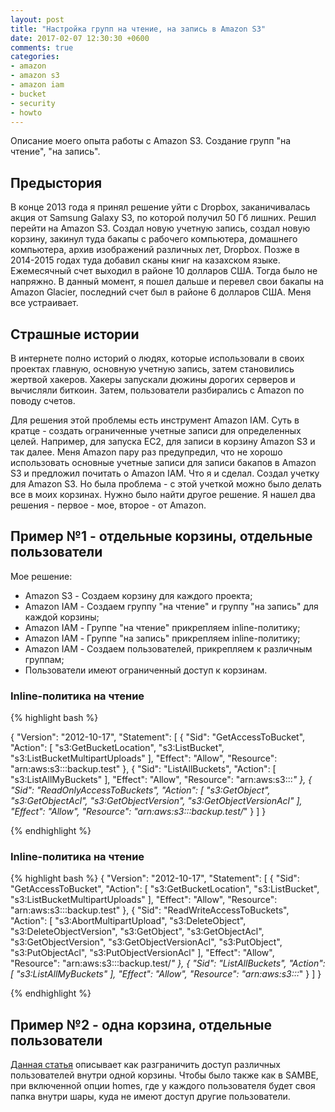 ```yaml
---
layout: post
title: "Настройка групп на чтение, на запись в Amazon S3"
date: 2017-02-07 12:30:30 +0600
comments: true
categories: 
- amazon
- amazon s3
- amazon iam
- bucket
- security
- howto
---
```


Описание моего опыта работы с Amazon S3. Создание групп "на чтение", "на запись". <!--more-->

## Предыстория

В конце 2013 года я принял решение уйти с Dropbox, заканичивалась акция от Samsung Galaxy S3, по которой получил 50 Гб лишних. Решил перейти на Amazon S3. Создал новую учетную запись, создал новую корзину, закинул туда бакапы с рабочего компьютера, домашнего компьютера, архив изображений различных лет, Dropbox. Позже в 2014-2015 годах туда добавил сканы книг на казахском языке. Ежемесячный счет выходил в районе 10 долларов США. Тогда было не напряжно. В данный момент, я пошел дальше и перевел свои бакапы на Amazon Glacier, последний счет был в районе 6 долларов США. Меня все устраивает. 

## Страшные истории

В интернете полно историй о людях, которые использовали в своих проектах главную, основную учетную запись, затем становились жертвой хакеров. Хакеры запускали дюжины дорогих серверов и вычисляли биткоин. Затем, пользователи разбирались с Amazon по поводу счетов.

Для решения этой проблемы есть инструмент Amazon IAM. Суть в кратце - создать ограниченные учетные записи для определенных целей. Например, для запуска EC2, для записи в корзину Amazon S3 и так далее. Меня Amazon пару раз предупредил, что не хорошо использовать основные учетные записи для записи бакапов в Amazon S3 и предложил почитать о Amazon IAM. Что я и сделал. Создал учетку для Amazon S3. Но была проблема - с этой учеткой можно было делать все в моих корзинах. Нужно было найти другое решение. Я нашел два решения - первое - мое, второе - от Amazon.

## Пример №1 - отдельные корзины, отдельные пользователи

Мое решение:

- Amazon S3  - Создаем корзину для каждого проекта;
- Amazon IAM - Создаем группу "на чтение" и группу "на запись" для каждой корзины;
- Amazon IAM - Группе "на чтение" прикрепляем inline-политику;
- Amazon IAM - Группе "на запись" прикрепляем inline-политику;
- Amazon IAM - Создаем пользователей, прикрепляем к различным группам;
- Пользователи имеют ограниченный доступ к корзинам.

### Inline-политика на чтение

{% highlight bash %}

{
    "Version": "2012-10-17",
    "Statement": [
        {
            "Sid": "GetAccessToBucket",
            "Action": [
                "s3:GetBucketLocation",
                "s3:ListBucket",
                "s3:ListBucketMultipartUploads"
            ],
            "Effect": "Allow",
            "Resource": "arn:aws:s3:::backup.test"
        },
        {
            "Sid": "ListAllBuckets",
            "Action": [
                "s3:ListAllMyBuckets"
            ],
            "Effect": "Allow",
            "Resource": "arn:aws:s3:::*"
        },
        {
            "Sid": "ReadOnlyAccessToBuckets",
            "Action": [
                "s3:GetObject",
                "s3:GetObjectAcl",
                "s3:GetObjectVersion",
                "s3:GetObjectVersionAcl"
            ],
            "Effect": "Allow",
            "Resource": "arn:aws:s3:::backup.test/*"
        }
    ]
}

{% endhighlight %}

### Inline-политика на чтение

{% highlight bash %}
{
    "Version": "2012-10-17",
    "Statement": [
        {
            "Sid": "GetAccessToBucket",
            "Action": [
                "s3:GetBucketLocation",
                "s3:ListBucket",
                "s3:ListBucketMultipartUploads"
            ],
            "Effect": "Allow",
            "Resource": "arn:aws:s3:::backup.test"
        },
        {
            "Sid": "ReadWriteAccessToBuckets",
            "Action": [
                "s3:AbortMultipartUpload",
                "s3:DeleteObject",
                "s3:DeleteObjectVersion",
                "s3:GetObject",
                "s3:GetObjectAcl",
                "s3:GetObjectVersion",
                "s3:GetObjectVersionAcl",
                "s3:PutObject",
                "s3:PutObjectAcl",
                "s3:PutObjectVersionAcl"
            ],
            "Effect": "Allow",
            "Resource": "arn:aws:s3:::backup.test/*"
        },
        {
            "Sid": "ListAllBuckets",
            "Action": [
                "s3:ListAllMyBuckets"
            ],
            "Effect": "Allow",
            "Resource": "arn:aws:s3:::*"
        }
    ]
}

{% endhighlight %}

## Пример №2 - одна корзина, отдельные пользователи

[Данная статья](https://aws.amazon.com/ru/blogs/security/writing-iam-policies-grant-access-to-user-specific-folders-in-an-amazon-s3-bucket/) описывает как разграничить доступ различных пользователей внутри одной корзины.
Чтобы было также как в SAMBE, при включенной опции homes, где у каждого пользователя будет своя папка внутри шары, куда не имеют доступ другие пользователи.




